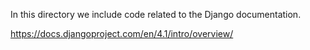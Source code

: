 
In this directory we include code related to the Django documentation.

https://docs.djangoproject.com/en/4.1/intro/overview/
